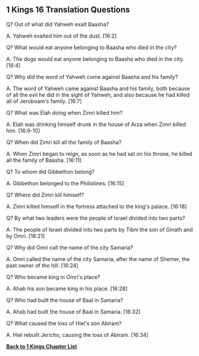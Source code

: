 ## 1 Kings 16 Translation Questions ##

Q? Out of what did Yahweh exalt Baasha?

A. Yahweh exalted him out of the dust. [16:2]

Q? What would eat anyone belonging to Baasha who died in the city?

A. The dogs would eat anyone belonging to Baasha who died in the city. [16:4]

Q? Why did the word of Yahweh come against Baasha and his family?

A. The word of Yahweh came against Baasha and his family, both because of all the evil he did in the sight of Yahweh, and also because he had killed all of Jeroboam's family. [16:7]

Q? What was Elah doing when Zimri killed him?

A. Elah was drinking himself drunk in the house of Arza when Zimri killed him. [16:9-10]

Q? When did Zimri kill all the family of Baasha?

A. When Zimri began to reign, as soon as he had sat on his throne, he killed all the family of Baasha. [16:11]

Q? To whom did Gibbethon belong?

A. Gibbethon belonged to the Philistines. [16:15]

Q? Where did Zimri kill himself?

A. Zimri killed himself in the fortress attached to the king's palace. [16:18]

Q? By what two leaders were the people of Israel divided into two parts?

A. The people of Israel divided into two parts by Tibni the son of Ginath and by Omri. [16:21]

Q? Why did Omri call the name of the city Samaria?

A. Omri called the name of the city Samaria, after the name of Shemer, the past owner of the hill. [16:24]

Q? Who became king in Omri's place?

A. Ahab his son became king in his place. [16:28]

Q? Who had built the house of Baal in Samaria?

A. Ahab had built the house of Baal in Samaria. [16:32]

Q? What caused the loss of Hiel's son Abiram?

A. Hiel rebuilt Jericho, causing the loss of Abiram. [16:34]

__[Back to 1 Kings Chapter List](./)__

